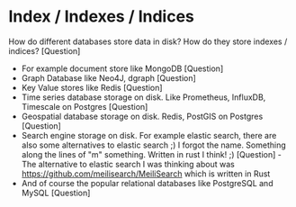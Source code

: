 # Index / Indexes / Indices

How do different databases store data in disk? How do they store indexes / indices? [Question]
- For example document store like MongoDB [Question]
- Graph Database like Neo4J, dgraph [Question]
- Key Value stores like Redis [Question]
- Time series database storage on disk. Like Prometheus, InfluxDB, Timescale on Postgres [Question]
- Geospatial database storage on disk. Redis, PostGIS on Postgres [Question]
- Search engine storage on disk. For example elastic search, there are also some alternatives to elastic search ;) I forgot the name. Something along the lines of "m" something. Written in rust I think! ;) [Question] - The alternative to elastic search I was thinking about was https://github.com/meilisearch/MeiliSearch which is written in Rust
- And of course the popular relational databases like PostgreSQL and MySQL [Question]


